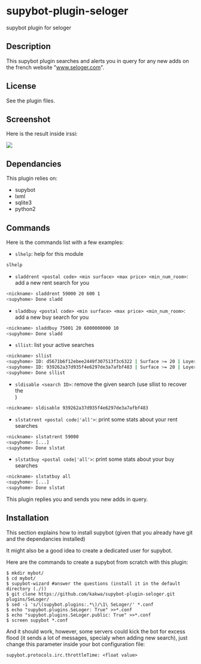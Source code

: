 supybot-plugin-seloger
======================

supybot plugin for seloger

## Description ##

This supybot plugin searches and alerts you in query for any new adds on 
the french website "www.seloger.com".

## License ##

See the plugin files.

## Screenshot ##

Here is the result inside irssi:

<img src="https://raw.github.com/kakwa/supybot-plugin-seloger/master/screenshot/seloger-screenshot.jpg"/>

## Dependancies ##

This plugin relies on:

* supybot
* lxml
* sqlite3
* python2

## Commands ##

Here is the commands list with a few examples:

* `slhelp`: help for this module

```bash
slhelp
```

* `sladdrent <postal code> <min surface> <max price> <min_num_room>`: add a new rent search for you

```bash
<nickname> sladdrent 59000 20 600 1
<supyhome> Done sladd
```

* `sladdbuy <postal code> <min surface> <max price> <min_num_room>`: add a new buy search for you

```bash
<nickname> sladdbuy 75001 20 6000000000 10
<supyhome> Done sladd
```

* `sllist`: list your active searches

```bash
<nickname> sllist
<supyhome> ID: d5671b6f12ebee2449f307513f3c6322 | Surface >= 20 | Loyer <= 600 | cp == 59000 | type ad == 1 | Pieces >= 1
<supyhome> ID: 939262a37d935f4e6297de3a7afbf483 | Surface >= 20 | Loyer <= 6000000000 | cp == 75001 | type ad == 2 | Pieces >= 10
<supyhome> Done sllist
```

* `sldisable <search ID>`: remove the given search (use sllist to recover the <search ID>)


```bash
<nickname> sldisable 939262a37d935f4e6297de3a7afbf483 
```

* `slstatrent <postal code|'all'>`: print some stats about your rent searches

```bash
<nickname> slstatrent 59000
<supyhome> [...]
<supyhome> Done slstat
```

* `slstatbuy <postal code|'all'>`: print some stats about your buy searches

```bash
<nickname> slstatbuy all
<supyhome> [...]
<supyhome> Done slstat
```

This plugin replies you and sends you new adds in query.

## Installation ##

This section explains how to install supybot 
(given that you already have git and the dependancies installed)

It might also be a good idea to create a dedicated user for supybot.

Here are the commands to create a supybot from scratch with this plugin:

```shell
$ mkdir mybot/
$ cd mybot/
$ supybot-wizard #answer the questions (install it in the default directory (./))
$ git clone https://github.com/kakwa/supybot-plugin-seloger.git plugins/SeLoger/
$ sed -i 's/\(supybot.plugins:.*\)/\1\ SeLoger/' *.conf
$ echo "supybot.plugins.SeLoger: True" >>*.conf
$ echo "supybot.plugins.SeLoger.public: True" >>*.conf
$ screen supybot *.conf
```

And it should work, however, some servers could kick the bot for excess flood 
(it sends a lot of messages, specialy when adding new search), 
just change this parameter inside your bot configuration file:

```
supybot.protocols.irc.throttleTime: <float value>
```
